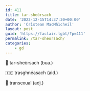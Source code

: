 ```yaml
---
id: 411
title: tar-sheòrsach
date: '2022-12-15T14:37:30+00:00'
author: 'Crìstean MacMhìcheil'
layout: post
guid: 'https://faclair.lgbt/?p=411'
permalink: /tar-sheorsach/
categories:
    - gd
---
```


&#x1f3f4;&#xe0067;&#xe0062;&#xe0073;&#xe0063;&#xe0074;&#xe007f; tar-sheòrsach (bua.)

&#x1f1ee;&#x1f1ea; trasghnéasach (aid.)

&#x1f3f4;&#xe0067;&#xe0062;&#xe0065;&#xe006e;&#xe0067;&#xe007f; transexual (adj.)